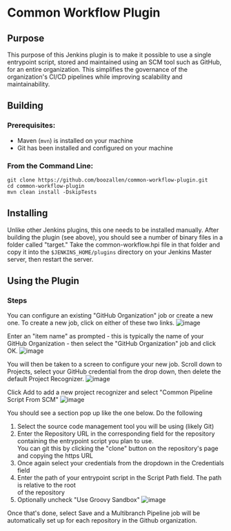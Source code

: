 # Common Workflow Plugin

## Purpose

This purpose of this Jenkins plugin is to make it possible to use a single entrypoint
script, stored and maintained using an SCM tool such as GitHub, for an entire
organization. This simplifies the governance of the organization's CI/CD pipelines
while improving scalability and maintainability.

<!---
## Dependencies
TODO: add dependency plugins
--->

## Building

### Prerequisites:
* Maven (`mvn`) is installed on your machine
* Git has been installed and configured on your machine

### From the Command Line:
```
git clone https://github.com/boozallen/common-workflow-plugin.git
cd common-workflow-plugin
mvn clean install -DskipTests
```

## Installing

Unlike other Jenkins plugins, this one needs to be installed manually. After
building the plugin (see above), you should see a number of binary files in
a folder called "target." Take the common-workflow.hpi file in that folder and
copy it into the `$JENKINS_HOME/plugins` directory on your Jenkins Master server,
then restart the server.

## Using the Plugin

<!--
### Prerequisites
* a Credentials object with the username and password of a github account
-->

### Steps

You can configure an existing "GitHub Organization" job or create a new one. To create
a new job, click on either of these two links.
![image](https://user-images.githubusercontent.com/10341296/45721754-5e284580-bb77-11e8-9186-336339ae9b5d.png)

Enter an "item name" as prompted - this is typically the name of your GitHub
Organization - then select the "GitHub Organization" job and click OK.
![image](https://user-images.githubusercontent.com/10341296/45721915-0938ff00-bb78-11e8-8492-05253e72f807.png)

You will then be taken to a screen to configure your new job. Scroll down to Projects, select your
GitHub credential from the drop down, then delete the default Project Recognizer.
![image](https://user-images.githubusercontent.com/10341296/45722017-7ba9df00-bb78-11e8-9069-c2a136fdfaba.png)

Click Add to add a new project recognizer and select "Common Pipeline Script From SCM"
![image](https://user-images.githubusercontent.com/10341296/45722072-bc095d00-bb78-11e8-9410-abf7a2152910.png)

You should see a section pop up like the one below. Do the following
1. Select the source code management tool you will be using (likely Git)
2. Enter the Repository URL in the corresponding field for the repository containing the entrypoint script you plan to use.  
   You can git this by clicking the "clone" button on the repository's page and copying the https URL
3. Once again select your credentials from the dropdown in the Credentials field
4. Enter the path of your entrypoint script in the Script Path field. The path is relative to the root  
   of the repository
5. Optionally uncheck "Use Groovy Sandbox"
![image](https://user-images.githubusercontent.com/10341296/45722105-df340c80-bb78-11e8-9da8-37d74af1d387.png)

Once that's done, select Save and a Multibranch Pipeline job will be automatically set up for each
repository in the Github organization.
